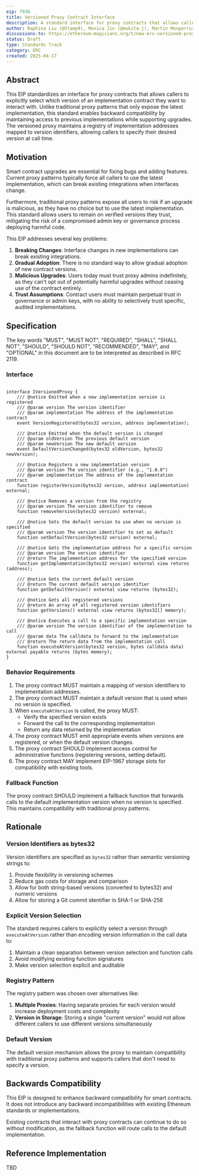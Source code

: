```yaml
---
eip: 7936
title: Versioned Proxy Contract Interface
description: A standard interface for proxy contracts that allows callers to select implementation versions
author: Raphina Liu (@Stamp9), Monica Jin (@mokita-j), Martin Monperrus (@monperrus)
discussions-to: https://ethereum-magicians.org/t/new-erc-versioned-proxy-contract-interface/23743
status: Draft
type: Standards Track
category: ERC
created: 2025-04-17
---
```


## Abstract

This EIP standardizes an interface for proxy contracts that allows callers to explicitly select which version of an implementation contract they want to interact with. Unlike traditional proxy patterns that only expose the latest implementation, this standard enables backward compatibility by maintaining access to previous implementations while supporting upgrades. The versioned proxy maintains a registry of implementation addresses mapped to version identifiers, allowing callers to specify their desired version at call time.

## Motivation

Smart contract upgrades are essential for fixing bugs and adding features. Current proxy patterns typically force all callers to use the latest implementation, which can break existing integrations when interfaces change.

Furthermore, traditional proxy patterns expose all users to risk if an upgrade is malicious, as they have no choice but to use the latest implementation. This standard allows users to remain on verified versions they trust, mitigating the risk of a compromised admin key or governance process deploying harmful code.

This EIP addresses several key problems:

1. **Breaking Changes**: Interface changes in new implementations can break existing integrations.
2. **Gradual Adoption**: There is no standard way to allow gradual adoption of new contract versions.
3. **Malicious Upgrades**: Users today must trust proxy admins indefinitely, as they can't opt out of potentially harmful upgrades without ceasing use of the contract entirely.
4. **Trust Assumptions**: Contract users must maintain perpetual trust in governance or admin keys, with no ability to selectively trust specific, audited implementations.

## Specification

The key words "MUST", "MUST NOT", "REQUIRED", "SHALL", "SHALL NOT", "SHOULD", "SHOULD NOT", "RECOMMENDED", "MAY", and "OPTIONAL" in this document are to be interpreted as described in RFC 2119.

### Interface

```solidity

interface IVersionedProxy {
    /// @notice Emitted when a new implementation version is registered
    /// @param version The version identifier
    /// @param implementation The address of the implementation contract
    event VersionRegistered(bytes32 version, address implementation);
        
    /// @notice Emitted when the default version is changed
    /// @param oldVersion The previous default version
    /// @param newVersion The new default version
    event DefaultVersionChanged(bytes32 oldVersion, bytes32 newVersion);
    
    /// @notice Registers a new implementation version
    /// @param version The version identifier (e.g., "1.0.0")
    /// @param implementation The address of the implementation contract
    function registerVersion(bytes32 version, address implementation) external;
    
    /// @notice Removes a version from the registry
    /// @param version The version identifier to remove
    function removeVersion(bytes32 version) external;
    
    /// @notice Sets the default version to use when no version is specified
    /// @param version The version identifier to set as default
    function setDefaultVersion(bytes32 version) external;
    
    /// @notice Gets the implementation address for a specific version
    /// @param version The version identifier
    /// @return The implementation address for the specified version
    function getImplementation(bytes32 version) external view returns (address);
    
    /// @notice Gets the current default version
    /// @return The current default version identifier
    function getDefaultVersion() external view returns (bytes32);
    
    /// @notice Gets all registered versions
    /// @return An array of all registered version identifiers
    function getVersions() external view returns (bytes32[] memory);
    
    /// @notice Executes a call to a specific implementation version
    /// @param version The version identifier of the implementation to call
    /// @param data The calldata to forward to the implementation
    /// @return The return data from the implementation call
    function executeAtVersion(bytes32 version, bytes calldata data) external payable returns (bytes memory);
}
```

### Behavior Requirements

1. The proxy contract MUST maintain a mapping of version identifiers to implementation addresses.
2. The proxy contract MUST maintain a default version that is used when no version is specified.
3. When `executeAtVersion` is called, the proxy MUST:
   - Verify the specified version exists
   - Forward the call to the corresponding implementation
   - Return any data returned by the implementation
4. The proxy contract MUST emit appropriate events when versions are registered, or when the default version changes.
5. The proxy contract SHOULD implement access control for administrative functions (registering versions, setting default).
6. The proxy contract MAY implement EIP-1967 storage slots for compatibility with existing tools.

### Fallback Function

The proxy contract SHOULD implement a fallback function that forwards calls to the default implementation version when no version is specified. This maintains compatibility with traditional proxy patterns.

## Rationale

### Version Identifiers as bytes32

Version identifiers are specified as `bytes32` rather than semantic versioning strings to:
1. Provide flexibility in versioning schemes
2. Reduce gas costs for storage and comparison
3. Allow for both string-based versions (converted to bytes32) and numeric versions
4. Allow for storing a Git commit identifier in SHA-1 or SHA-256

### Explicit Version Selection

The standard requires callers to explicitly select a version through `executeAtVersion` rather than encoding version information in the call data to:
1. Maintain a clean separation between version selection and function calls
2. Avoid modifying existing function signatures
3. Make version selection explicit and auditable

### Registry Pattern

The registry pattern was chosen over alternatives like:
1. **Multiple Proxies**: Having separate proxies for each version would increase deployment costs and complexity
2. **Version in Storage**: Storing a single "current version" would not allow different callers to use different versions simultaneously

### Default Version

The default version mechanism allows the proxy to maintain compatibility with traditional proxy patterns and supports callers that don't need to specify a version.

## Backwards Compatibility

This EIP is designed to enhance backward compatibility for smart contracts. It does not introduce any backward incompatibilities with existing Ethereum standards or implementations.

Existing contracts that interact with proxy contracts can continue to do so without modification, as the fallback function will route calls to the default implementation.

## Reference Implementation

TBD
